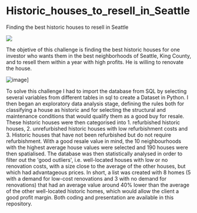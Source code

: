 # Historic_houses_to_resell_in_Seattle
Finding the best historic houses to resell in Seattle

<img src="[https://github.com/ronniealdrin/Historic_houses_to_resell_in_Seattle/blob/main/Best_Historic_houses.png]">

The objetive of this challenge is finding the best historic houses for one investor who wants them in the best neighborhoods of Seattle, King County, and to resell them within a year with high profits. He is willing to renovate the house.

![image]([https://github.com/ronniealdrin/Historic_houses_to_resell_in_Seattle/blob/main/Best_Historic_houses.png)]


To solve this challenge I had to import the database from SQL by selecting several variables from different tables in sql to create a Dataset in Python. I then began an exploratory data analysis stage, defining the rules both for classifying a house as historic and for selecting the structural and maintenance conditions that would qualify them as a good buy for resale. These historic houses were then categorised into 1. refurbished historic houses, 2. unrefurbished historic houses with low refurbishment costs and 3. Historic houses that have not been refurbished but do not require refurbishment. With a good resale value in mind, the 10 neighbourhoods with the highest average house values were selected and 190 houses were then spatialised. The database was then statistically analysed in order to filter out the 'good outliers', i.e. well-located houses with low or no renovation costs, with a size close to the average of the other houses, but which had advantageous prices. In short, a list was created with 8 homes (5 with a demand for low-cost renovations and 3 with no demand for renovations) that had an average value around 40% lower than the average of the other well-located historic homes, which would allow the client a good profit margin.
Both coding and presentation are available in this repository.
